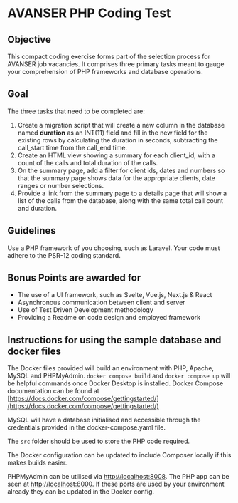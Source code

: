 # AVANSER PHP Coding Test

## Objective

This compact coding exercise forms part of the selection process for AVANSER job vacancies.
It comprises three primary tasks meant to gauge your comprehension of PHP frameworks and database operations.

## Goal

The three tasks that need to be completed are:

1. Create a migration script that will create a new column in the database
named **duration** as an INT(11) field and fill in the new field for the existing
rows by calculating the duration in seconds, subtracting the call_start time from
the call_end time.
1. Create an HTML view showing a summary for each client_id, with a count of the calls
and total duration of the calls.
1. On the summary page, add a filter for client ids, dates and numbers so that the summary page
shows data for the appropriate clients, date ranges or number selections.
1. Provide a link from the summary page to a details page that will show a list 
of the calls from the database, along with the same total call count and duration.


## Guidelines

Use a PHP framework of you choosing, such as Laravel. Your code must adhere to the PSR-12 coding standard.

## Bonus Points are awarded for

- The use of a UI framework, such as Svelte, Vue.js, Next.js & React
- Asynchronous communication between client and server
- Use of Test Driven Development methodology
- Providing a Readme on code design and employed framework

## Instructions for using the sample database and docker files

The Docker files provided will build an environment with PHP, Apache, MySQL and
PHPMyAdmin. `docker compose build` and `docker compose up` will be helpful
commands once Docker Desktop is installed. Docker Compose documentation can be 
found at [https://docs.docker.com/compose/gettingstarted/](https://docs.docker.com/compose/gettingstarted/)

MySQL will have a database initialised and accessible through the credentials
provided in the docker-compose.yaml file.

The `src` folder should be used to store the PHP code required.

The Docker configuration can be updated to include Composer locally if this
makes builds easier.

PHPMyAdmin can be utilised via [http://localhost:8008](http://localhost:8008).
The PHP app can be seen at [http://localhost:8000](http://localhost:8000). If
these ports are used by your environment already they can be updated in the
Docker config.
